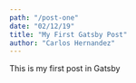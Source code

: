 ```yaml
---
path: "/post-one"
date: "02/12/19"
title: "My First Gatsby Post"
author: "Carlos Hernandez"
---
```


This is my first post in Gatsby
